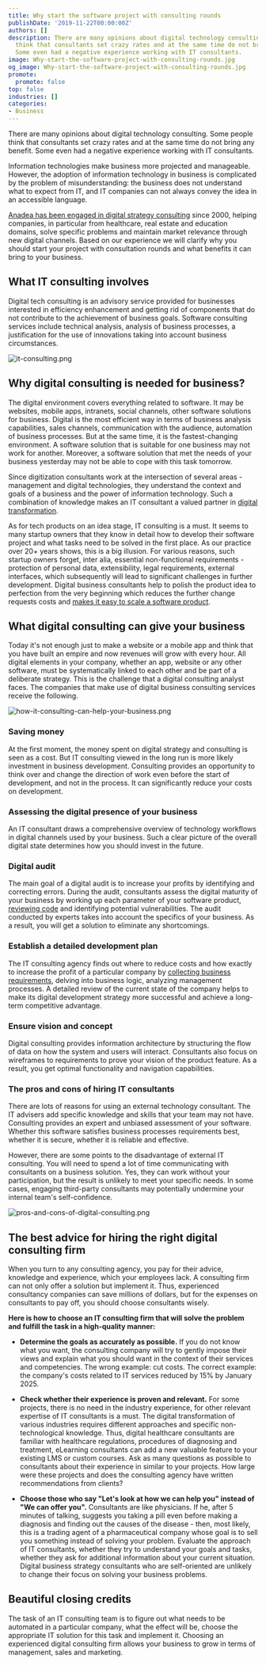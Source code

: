 ```yaml
---
title: Why start the software project with consulting rounds
publishDate: '2019-11-22T00:00:00Z'
authors: []
description: There are many opinions about digital technology consulting. Some people
  think that consultants set crazy rates and at the same time do not bring any benefit.
  Some even had a negative experience working with IT consultants.
image: Why-start-the-software-project-with-consulting-rounds.jpg
og_image: Why-start-the-software-project-with-consulting-rounds.jpg
promote:
  promote: false
top: false
industries: []
categories:
- Business
---
```

<script type="application/ld+json">
{
 "@context": "https://schema.org",
 "@type": "Article",
 "author": "Anadea",
 "name": "Why start the software project with consulting rounds"
}
</script>

There are many opinions about digital technology consulting. Some people think that consultants set crazy rates and at the same time do not bring any benefit. Some even had a negative experience working with IT consultants.

Information technologies make business more projected and manageable. However, the adoption of information technology in business is complicated by the problem of misunderstanding: the business does not understand what to expect from IT, and IT companies can not always convey the idea in an accessible language. 

<a href=https://anadea.info/services/consulting-and-audit>Anadea has been engaged in digital strategy consulting</a> since 2000, helping companies, in particular from healthcare, real estate and education domains, solve specific problems and maintain market relevance through new digital channels. Based on our experience we will clarify why you should start your project with consultation rounds and what benefits it can bring to your business.

## What IT consulting involves

Digital tech consulting is an advisory service provided for businesses interested in efficiency enhancement and getting rid of components that do not contribute to the achievement of business goals. Software consulting services include technical analysis, analysis of business processes, a justification for the use of innovations taking into account business circumstances.

![it-consulting.png](it-consulting.png)

## Why digital consulting is needed for business?

The digital environment covers everything related to software. It may be websites, mobile apps, intranets, social channels, other software solutions for business. Digital is the most efficient way in terms of business analysis capabilities, sales channels, communication with the audience, automation of business processes. But at the same time, it is the fastest-changing environment. A software solution that is suitable for one business may not work for another. Moreover, a software solution that met the needs of your business yesterday may not be able to cope with this task tomorrow.

Since digitization consultants work at the intersection of several areas - management and digital technologies, they understand the context and goals of a business and the power of information technology. Such a combination of knowledge makes an IT consultant a valued partner in <a href="https://anadea.info/blog/digital-transformation" target="_blank">digital transformation</a>.

As for tech products on an idea stage, IT consulting is a must. It seems to many startup owners that they know in detail how to develop their software project and what tasks need to be solved in the first place. As our practice over 20+ years shows, this is a big illusion. For various reasons, such startup owners forget, inter alia, essential non-functional requirements - protection of personal data, extensibility, legal requirements, external interfaces, which subsequently will lead to significant challenges in further development. Digital business consultants help to polish the product idea to perfection from the very beginning which reduces the further change requests costs and <a href="https://anadea.info/blog/why-startups-benefit-from-a-code-audit-when-scaling">makes it easy to scale a software product</a>. 

## What digital consulting can give your business

Today it's not enough just to make a website or a mobile app and think that you have built an empire and now revenues will grow with every hour. All digital elements in your company, whether an app, website or any other software, must be systematically linked to each other and be part of a deliberate strategy. This is the challenge that a digital consulting analyst faces. The companies that make use of digital business consulting services receive the following.

![how-it-consulting-can-help-your-business.png](how-it-consulting-can-help-your-business.png)

### Saving money

At the first moment, the money spent on digital strategy and consulting is seen as a cost. But IT consulting viewed in the long run is more likely investment in business development. Consulting provides an opportunity to think over and change the direction of work even before the start of development, and not in the process. It can significantly reduce your costs on development.

### Assessing the digital presence of your business

An IT consultant draws a comprehensive overview of technology workflows in digital channels used by your business. Such a clear picture of the overall digital state determines how you should invest in the future. 

### Digital audit

The main goal of a digital audit is to increase your profits by identifying and correcting errors. During the audit, consultants assess the digital maturity of your business by working up each parameter of your software product, <a href="https://anadea.info/blog/what-to-focus-on-when-making-a-code-review">reviewing code</a> and identifying potential vulnerabilities. The audit conducted by experts takes into account the specifics of your business. As a result, you will get a solution to eliminate any shortcomings.

### Establish a detailed development plan

The IT consulting agency finds out where to reduce costs and how exactly to increase the profit of a particular company by <a href="https://anadea.info/guides/user-persona-for-startups">collecting business requirements</a>, delving into business logic, analyzing management processes. A detailed review of the current state of the company helps to make its digital development strategy more successful and achieve a long-term competitive advantage.

### Ensure vision and concept

Digital consulting provides information architecture by structuring the flow of data on how the system and users will interact. Consultants also focus on wireframes to requirements to prove your vision of the product feature. As a result, you get optimal functionality and navigation capabilities.

### The pros and cons of hiring IT consultants

There are lots of reasons for using an external technology consultant. The IT advisers add specific knowledge and skills that your team may not have. Consulting provides an expert and unbiased assessment of your software. Whether this software satisfies business processes requirements best, whether it is secure, whether it is reliable and effective. 

However, there are some points to the disadvantage of external IT consulting. You will need to spend a lot of time communicating with consultants on a business solution. Yes, they can work without your participation, but the result is unlikely to meet your specific needs. In some cases, engaging third-party consultants may potentially undermine your internal team's self-confidence. 

![pros-and-cons-of-digital-consulting.png](pros-and-cons-of-digital-consulting.png)

## The best advice for hiring the right digital consulting firm

When you turn to any consulting agency, you pay for their advice, knowledge and experience, which your employees lack. A consulting firm can not only offer a solution but implement it. Thus, experienced consultancy companies can save millions of dollars, but for the expenses on consultants to pay off, you should choose consultants wisely.

**Here is how to choose an IT consulting firm that will solve the problem and fulfill the task in a high-quality manner:**

- **Determine the goals as accurately as possible.** If you do not know what you want, the consulting company will try to gently impose their views and explain what you should want in the context of their services and competencies. The wrong example: cut costs. The correct example: the company's costs related to IT services reduced by 15% by January 2025.

- **Check whether their experience is proven and relevant.** For some projects, there is no need in the industry experience, for other relevant expertise of IT consultants is a must. The digital transformation of various industries requires different approaches and specific non-technological knowledge. Thus, digital healthcare consultants are familiar with healthcare regulations, procedures of diagnosing and treatment, eLearning consultants can add a new valuable feature to your existing LMS or custom courses. Ask as many questions as possible to consultants about their experience in similar to your projects. How large were these projects and does the consulting agency have written recommendations from clients?

- **Choose those who say "Let's look at how we can help you" instead of "We can offer you".** Consultants are like physicians. If he, after 5 minutes of talking, suggests you taking a pill even before making a diagnosis and finding out the causes of the disease - then, most likely, this is a trading agent of a pharmaceutical company whose goal is to sell you something instead of solving your problem. Evaluate the approach of IT consultants, whether they try to understand your goals and tasks, whether they ask for additional information about your current situation. Digital business strategy consultants who are self-oriented are unlikely to change their focus on solving your business problems.

## Beautiful closing credits

The task of an IT consulting team is to figure out what needs to be automated in a particular company, what the effect will be, choose the appropriate IT solution for this task and implement it. Choosing an experienced digital consulting firm allows your business to grow in terms of management, sales and marketing.











